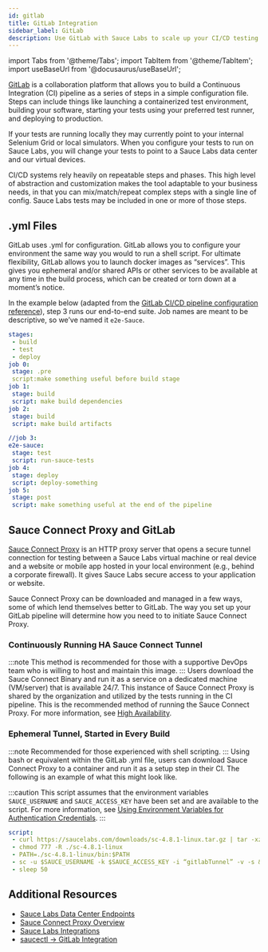 ```yaml
---
id: gitlab
title: GitLab Integration
sidebar_label: GitLab
description: Use GitLab with Sauce Labs to scale up your CI/CD testing process
---
```


import Tabs from '@theme/Tabs';
import TabItem from '@theme/TabItem';
import useBaseUrl from '@docusaurus/useBaseUrl';

[GitLab](https://about.gitlab.com/) is a collaboration platform that allows you to build a Continuous Integration (CI) pipeline as a series of steps in a simple configuration file. Steps can include things like launching a containerized test environment, building your software, starting your tests using your preferred test runner, and deploying to production.

If your tests are running locally they may currently point to your internal Selenium Grid or local simulators. When you configure your tests to run on Sauce Labs, you will change your tests to point to a Sauce Labs data center and our virtual devices.

CI/CD systems rely heavily on repeatable steps and phases. This high level of abstraction and customization makes the tool adaptable to your business needs, in that you can mix/match/repeat complex steps with a single line of config. Sauce Labs tests may be included in one or more of those steps.

## .yml Files
GitLab uses .yml for configuration. GitLab allows you to configure your environment the same way you would to run a shell script. For ultimate flexibility, GitLab allows you to launch docker images as “services”. This gives you ephemeral and/or shared APIs or other services to be available at any time in the build process, which can be created or torn down at a moment’s notice.

In the example below (adapted from the [GitLab CI/CD pipeline configuration reference](https://gitlab.com/gitlab-org/gitlab/-/blob/e042b023f461be91c62d95dfd1de4547e1a8c572/doc/ci/yaml/README.md)), step 3 runs our end-to-end suite. Job names are meant to be descriptive, so we’ve named it `e2e-Sauce`.

```yaml title="gitlab.yml"
stages:
 - build
 - test
 - deploy
job 0:
 stage: .pre
 script:make something useful before build stage
job 1:
 stage: build
 script: make build dependencies
job 2:
 stage: build
 script: make build artifacts

//job 3:
e2e-sauce:
 stage: test
 script: run-sauce-tests
job 4:
 stage: deploy
 script: deploy-something
job 5:
 stage: post
 script: make something useful at the end of the pipeline
```

## Sauce Connect Proxy and GitLab

[Sauce Connect Proxy](/secure-connections/sauce-connect) is an HTTP proxy server that opens a secure tunnel connection for testing between a Sauce Labs virtual machine or real device and a website or mobile app hosted in your local environment (e.g., behind a corporate firewall). It gives Sauce Labs secure access to your application or website.

Sauce Connect Proxy can be downloaded and managed in a few ways, some of which lend themselves better to GitLab. The way you set up your GitLab pipeline will determine how you need to to initiate Sauce Connect Proxy.

### Continuously Running HA Sauce Connect Tunnel
:::note
This method is recommended for those with a supportive DevOps team who is willing to host and maintain this image.
:::
Users download the Sauce Connect Binary and run it as a service on a dedicated machine (VM/server) that is available 24/7. This instance of Sauce Connect Proxy is shared by the organization and utilized by the tests running in the CI pipeline. This is the recommended method of running the Sauce Connect Proxy. For more information, see [High Availability](/secure-connections/sauce-connect/setup-configuration/high-availability).

### Ephemeral Tunnel, Started in Every Build
:::note
Recommended for those experienced with shell scripting.
:::
Using bash or equivalent within the GitLab .yml file, users can download Sauce Connect Proxy to a container and run it as a setup step in their CI. The following is an example of what this might look like.

:::caution
This script assumes that the environment variables `SAUCE_USERNAME` and `SAUCE_ACCESS_KEY` have been set and are available to the script. For more information, see [Using Environment Variables for Authentication Credentials](/basics/environment-variables/).
:::

```yaml title="gitlab-sc.yml"
script:
 - curl https://saucelabs.com/downloads/sc-4.8.1-linux.tar.gz | tar -xz
 - chmod 777 -R ./sc-4.8.1-linux
 - PATH=./sc-4.8.1-linux/bin:$PATH
 - sc -u $SAUCE_USERNAME -k $SAUCE_ACCESS_KEY -i “gitlabTunnel” -v -s &
 - sleep 50
```

## Additional Resources

* [Sauce Labs Data Center Endpoints](/basics/data-center-endpoints/)
* [Sauce Connect Proxy Overview](https://saucelabs.com/resources/white-papers/sauce-connect-proxy-security-overview)
* [Sauce Labs Integrations](/integrations-overview/)
* [saucectl -> GitLab Integration](/dev/cli/saucectl/usage/ci/gitlab/)
